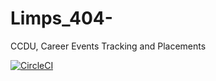# Limps_404-
CCDU, Career Events Tracking and Placements

[![CircleCI](https://circleci.com/gh/circleci/Limps_404-.svg?style=shield)](https://circleci.com/gh/circleci/circleci-docs)
